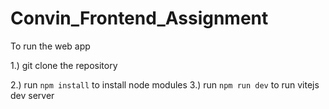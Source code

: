# Convin_Frontend_Assignment
To run the web app

1.) git clone the repository

2.) run ```npm install``` to install node modules
3.) run ```npm run dev``` to run vitejs dev server
